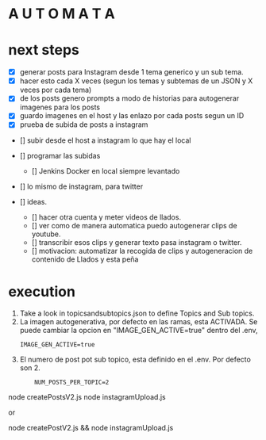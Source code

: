 # A U T O M A T A


# next steps
- [x] generar posts para Instagram desde 1 tema generico y un sub tema.
- [x] hacer esto cada X veces (segun los temas y subtemas de un JSON y X veces por cada tema)
- [x] de los posts genero prompts a modo de historias para autogenerar imagenes para los posts
- [x] guardo imagenes en el host y las enlazo por cada posts segun un ID
- [x] prueba de subida de posts a instagram
- [] subir desde el host a instagram lo que hay el local
- [] programar las subidas
    - [] Jenkins Docker en local siempre levantado
- [] lo mismo de instagram, para twitter



- [] ideas.
    - [] hacer otra cuenta y meter videos de llados.
    - [] ver como de manera automatica puedo autogenerar clips de youtube.
    - [] transcribir esos clips y generar texto pasa instagram o twitter.
    - [] motivacion: automatizar la recogida de clips y autogeneracion de contenido de Llados y esta peña



# execution

1. Take a look in topicsandsubtopics.json to define Topics and Sub topics.
2. La imagen autogenerativa, por defecto en las ramas, esta ACTIVADA. Se puede cambiar la opcion en "IMAGE_GEN_ACTIVE=true" dentro del .env,
    ```
    IMAGE_GEN_ACTIVE=true
    ``````
3. El numero de post pot sub topico, esta definido en el .env. Por defecto son 2.
    ```
        NUM_POSTS_PER_TOPIC=2
    ``````

node createPostsV2.js
node instagramUpload.js

or

node createPostV2.js && node instagramUpload.js